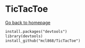 # TicTacToe

[Go back to homepage](https://mcl868.github.io/)

```markdown
install.packages("devtools")
library(devtools)
install_github("mcl868/TicTacToe")
```
